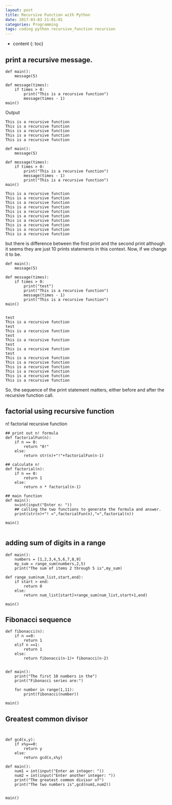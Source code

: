 ```yaml
---
layout: post
title: Recursive Function with Python
date: 2017-03-03 21:01:01
categories: Programming
tags: coding python recursive_function recursion
---
```

* content
{: toc}

## print a recursive message. 







```
def main():
    message(5)

def message(times):
    if times > 0:        
        print("This is a recursive function")
        message(times - 1)        
main()
```
Output
```
This is a recursive function
This is a recursive function
This is a recursive function
This is a recursive function
This is a recursive function
```

```
def main():
    message(5)

def message(times):
    if times > 0:        
        print("This is a recursive function")
        message(times - 1) 
        print("This is a recursive function")       
main()
```
```
This is a recursive function
This is a recursive function
This is a recursive function
This is a recursive function
This is a recursive function
This is a recursive function
This is a recursive function
This is a recursive function
This is a recursive function
This is a recursive function
```

but there is difference between the first print and the second print although it seems they are just 10 prints statements in this context. Now, if we change it to be. 



```
def main():
    message(5)

def message(times):
    if times > 0:
        print("test")
        print("This is a recursive function")
        message(times - 1)
        print("This is a recursive function")
main()


test
This is a recursive function
test
This is a recursive function
test
This is a recursive function
test
This is a recursive function
test
This is a recursive function
This is a recursive function
This is a recursive function
This is a recursive function
This is a recursive function
This is a recursive function

```

So, the sequence of the print statement matters, either before and after the recursive function call. 

## factorial using recursive function 
n! factorial recursive function 

```
## print out n! formula
def factorialFun(n):
    if n == 0:
        return "0!"
    else:
        return str(n)+"!"+factorialFun(n-1)

## calculate n!
def factorial(n):
    if n == 0:
        return 1
    else:
        return n * factorial(n-1)

## main function
def main():
    n=int(input("Enter n: "))
    ## calling the two functions to generate the formula and answer. 
    print(str(n)+"! =",factorialFun(n),"=",factorial(n))

main()


```


## adding sum of digits in a range

```
def main():
    numbers = [1,2,3,4,5,6,7,8,9]
    my_sum = range_sum(numbers,2,5)
    print("The sum of items 2 through 5 is",my_sum)

def range_sum(num_list,start,end):
    if start > end:
        return 0
    else:
        return num_list[start]+range_sum(num_list,start+1,end)

main()
```

## Fibonacci sequence

```
def fibonacci(n):
	if n ==0:
		return 1
	elif n ==1:
		return 1
	else:
		return fibonacci(n-1)+ fibonacci(n-2)


def main():
    print("The first 10 numbers in the")
    print("Fibonacci series are:")

    for number in range(1,11):
        print(fibonacci(number))

main()

```

## Greatest common divisor
```


def gcd(x,y):
    if x%y==0:
        return y
    else:
        return gcd(x,x%y)

def main():
    num1 = int(input("Enter an integer: "))
    num2 = int(input("Enter another integer: "))
    print("The greatest common divisor of")
    print("The two numbers is",gcd(num1,num2))


main()


```
